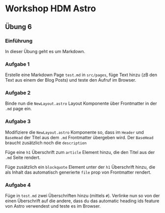 # Workshop HDM Astro

## Übung 6

### Einführung

In dieser Übung geht es um Markdown.

### Aufgabe 1

Erstelle eine Markdown Page `test.md` in `src/pages`, füge Text hinzu (zB den Text aus einem der Blog Posts) und teste den Aufruf im Browser.

### Aufgabe 2

Binde nun die `NewLayout.astro` Layout Komponente über Frontmatter in der `.md` page ein.

### Aufgabe 3

Modifiziere die `NewLayout.astro` Komponente so, dass im `Header` und `BaseHead` der Titel aus dem `.md` Frontmatter übergeben wird.
Der `BaseHead` braucht zusätzlich noch die `description`

Füge eine `h1` Überschrift zum `article` Element hinzu, die den Titel aus der `.md` Seite rendert.

Füge zusätzlich ein `blockquote` Element unter der `h1` Überschrift hinzu, die als Inhalt das automatisch generierte `file` prop von Frontmatter rendert.

### Aufgabe 4

Füge in `test.md` zwei Überschriften hinzu (mittels `#`).
Verlinke nun so von der einen Überschrift auf die andere, dass du das automatic heading ids feature von Astro verwendest und teste es im Browser.
